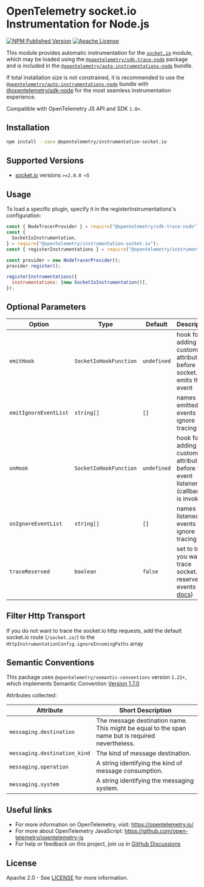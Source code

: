 # OpenTelemetry socket.io Instrumentation for Node.js

[![NPM Published Version][npm-img]][npm-url]
[![Apache License][license-image]][license-image]

This module provides automatic instrumentation for the [`socket.io`](https://github.com/socketio/socket.io) module, which may be loaded using the [`@opentelemetry/sdk-trace-node`](https://github.com/open-telemetry/opentelemetry-js/tree/main/packages/opentelemetry-sdk-trace-node) package and is included in the [`@opentelemetry/auto-instrumentations-node`](https://www.npmjs.com/package/@opentelemetry/auto-instrumentations-node) bundle.

If total installation size is not constrained, it is recommended to use the [`@opentelemetry/auto-instrumentations-node`](https://www.npmjs.com/package/@opentelemetry/auto-instrumentations-node) bundle with [@opentelemetry/sdk-node](`https://www.npmjs.com/package/@opentelemetry/sdk-node`) for the most seamless instrumentation experience.

Compatible with OpenTelemetry JS API and SDK `1.0+`.

## Installation

```bash
npm install --save @opentelemetry/instrumentation-socket.io
```

## Supported Versions

- [socket.io](https://www.npmjs.com/package/socket.io) versions `>=2.0.0 <5`

## Usage

To load a specific plugin, specify it in the registerInstrumentations's configuration:

```js
const { NodeTracerProvider } = require("@opentelemetry/sdk-trace-node");
const {
  SocketIoInstrumentation,
} = require("@opentelemetry/instrumentation-socket.io");
const { registerInstrumentations } = require("@opentelemetry/instrumentation");

const provider = new NodeTracerProvider();
provider.register();

registerInstrumentations({
  instrumentations: [new SocketIoInstrumentation()],
});
```

## Optional Parameters

| Option | Type | Default | Description |
| ------ | ---- | ------- | ----------- |
| `emitHook` | `SocketIoHookFunction` | `undefined` | hook for adding custom attributes before socket.io emits the event |
| `emitIgnoreEventList` | `string[]` | `[]` | names of emitted events to ignore tracing for |
| `onHook` | `SocketIoHookFunction` | `undefined` | hook for adding custom attributes before the event listener (callback) is invoked |
| `onIgnoreEventList` | `string[]` | `[]` | names of listened events to ignore tracing for |
| `traceReserved` | `boolean` | `false` | set to true if you want to trace socket.io reserved events (see [docs](https://socket.io/docs/v4/emit-cheatsheet/#Reserved-events)) |

## Filter Http Transport

If you do not want to trace the socket.io http requests, add the default socket.io route (`/socket.io/`) to the `HttpInstrumentationConfig.ignoreIncomingPaths` array

## Semantic Conventions

This package uses `@opentelemetry/semantic-conventions` version `1.22+`, which implements Semantic Convention [Version 1.7.0](https://github.com/open-telemetry/opentelemetry-specification/blob/v1.7.0/semantic_conventions/README.md)

Attributes collected:

| Attribute                    | Short Description                                                                                |
| ---------------------------- | ------------------------------------------------------------------------------------------------ |
| `messaging.destination`      | The message destination name. This might be equal to the span name but is required nevertheless. |
| `messaging.destination_kind` | The kind of message destination.                                                                 |
| `messaging.operation`        | A string identifying the kind of message consumption.                                            |
| `messaging.system`           | A string identifying the messaging system.                                                       |

## Useful links

- For more information on OpenTelemetry, visit: <https://opentelemetry.io/>
- For more about OpenTelemetry JavaScript: <https://github.com/open-telemetry/opentelemetry-js>
- For help or feedback on this project, join us in [GitHub Discussions][discussions-url]

## License

Apache 2.0 - See [LICENSE][license-url] for more information.

[discussions-url]: https://github.com/open-telemetry/opentelemetry-js/discussions
[license-url]: https://github.com/open-telemetry/opentelemetry-js-contrib/blob/main/LICENSE
[license-image]: https://img.shields.io/badge/license-Apache_2.0-green.svg?style=flat
[npm-url]: https://www.npmjs.com/package/@opentelemetry/instrumentation-socket.io
[npm-img]: https://img.shields.io/npm/v/%40opentelemetry%2Finstrumentation-socket.io.svg
